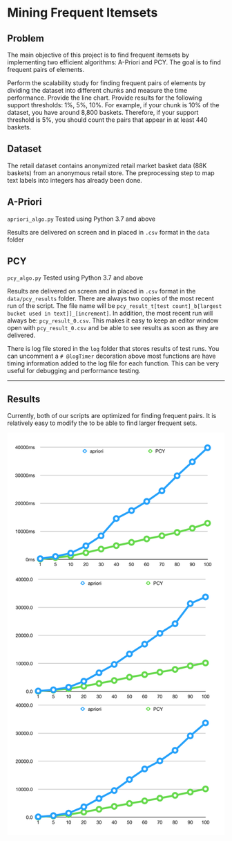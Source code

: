 # Mining Frequent Itemsets

## Problem 

The main objective of this project is to find frequent itemsets by implementing two efficient algorithms: A-Priori and PCY. The goal is to find frequent pairs of elements.

Perform the scalability study for finding frequent pairs of elements by dividing the dataset into different chunks and measure the time performance. Provide the line chart. Provide results for the following support thresholds: 1%, 5%, 10%. For example, if your chunk is 10% of the dataset, you have around 8,800 baskets. Therefore, if your support threshold is 5%, you should count the pairs that appear in at least 440 baskets. 

## Dataset

The retail dataset contains anonymized retail market basket data (88K baskets) from an anonymous retail store. The preprocessing step to map text labels into integers has already been done.

## A-Priori

`apriori_algo.py` Tested using Python 3.7 and above

Results are delivered on screen and in placed in `.csv` format in the `data` folder

## PCY

`pcy_algo.py` Tested using Python 3.7 and above

Results are delivered on screen and in placed in `.csv` format in the `data/pcy_results` folder. There are always two copies of the most recent run of the script. The file name will be `pcy_result_t[test count]_b[largest bucket used in text]]_[increment]`. In addition, the most recent run will always be: `pcy_result_0.csv`. This makes it easy to keep an editor window open with `pcy_result_0.csv` and be able to see results as soon as they are delivered. 

There is log file stored in the `log` folder that stores results of test runs. You can uncomment a `# @logTimer` decoration above most functions are have timing information added to the log file for each function. This can be very useful for debugging and performance testing. 

<hr>

## Results 

Currently, both of our scripts are optimized for finding frequent pairs. It is relatively easy to modify the to be able to find larger frequent sets. 

![Graph of Results](mfi_results.png)
